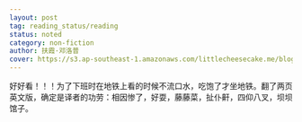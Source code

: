 ```yaml
---
layout: post
tag: reading_status/reading
status: noted
category: non-fiction
author: 扶霞·邓洛普
cover: https://s3.ap-southeast-1.amazonaws.com/littlecheesecake.me/blog-post/books/鱼翅与花椒.jpg
---
```


好好看！！！为了下班时在地铁上看的时候不流口水，吃饱了才坐地铁。翻了两页英文版，确定是译者的功劳：相因惨了，好耍，藤藤菜，扯仆鼾，四仰八叉，坝坝馆子。